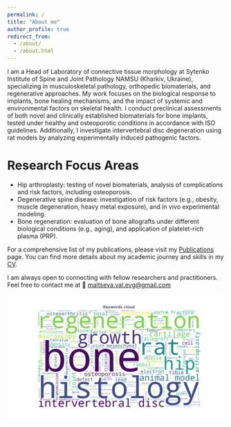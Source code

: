 ```yaml
---
permalink: /
title: "About me"
author_profile: true
redirect_from: 
  - /about/
  - /about.html
---
```


I am a Head of Laboratory of connective tissue morphology at Sytenko Institute of Spine and Joint Pathology NAMSU (Kharkiv, Ukraine), specializing in musculoskeletal pathology, orthopedic biomaterials, and regenerative approaches. My work focuses on the biological response to implants, bone healing mechanisms, and the impact of systemic and environmental factors on skeletal health. I conduct preclinical assessments of both novel and clinically established biomaterials for bone implants, tested under healthy and osteoporotic conditions in accordance with ISO guidelines. Additionally, I investigate intervertebral disc degeneration using rat models by analyzing experimentally induced pathogenic factors.

Research Focus Areas
======
* Hip arthroplasty: testing of novel biomaterials, analysis of complications and risk factors, including osteoporosis.
* Degenerative spine disease: investigation of risk factors (e.g., obesity, muscle degeneration, heavy metal exposure), and in vivo experimental modeling.
* Bone regeneration: evaluation of bone allografts under different biological conditions (e.g., aging), and application of platelet-rich plasma (PRP).

For a comprehensive list of my publications, please visit my [Publications](/publications/) page. You can find more details about my academic journey and skills in my [CV](/cv/). 

I am always open to connecting with fellow researchers and practitioners. Feel free to contact me at 📧 [maltseva.val.evg@gmail.com](mailto:maltseva.val.evg@gmail.com) 


![Cloud of My Research Keywords](/images/cloud_keywords.png)

<p style="display:none;">
  Валентина Мальцева, Мальцева Валентина, В. Мальцева, Мальцева Валентина Євгенівна, Мальцева В.Є., Maltseva Valentyna
</p>
